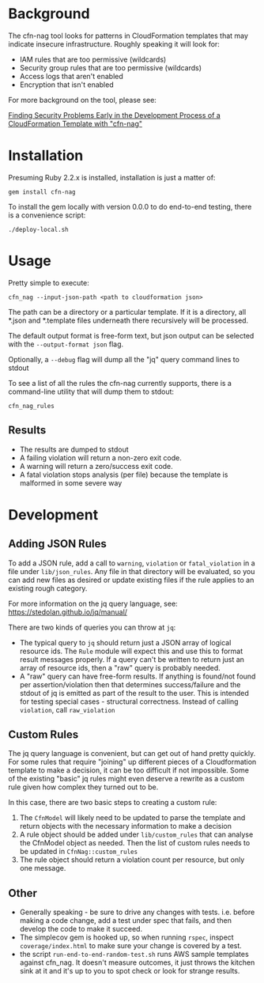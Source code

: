 Background
==========
The cfn-nag tool looks for patterns in CloudFormation templates that may indicate insecure infrastructure.
Roughly speaking it will look for:

* IAM rules that are too permissive (wildcards)
* Security group rules that are too permissive (wildcards)
* Access logs that aren't enabled
* Encryption that isn't enabled
    
For more background on the tool, please see:  
  
[Finding Security Problems Early in the Development Process of a CloudFormation Template with "cfn-nag"](https://stelligent.com/2016/04/07/finding-security-problems-early-in-the-development-process-of-a-cloudformation-template-with-cfn-nag/)

Installation
============
Presuming Ruby 2.2.x is installed, installation is just a matter of:

    gem install cfn-nag

To install the gem locally with version 0.0.0 to do end-to-end testing, there is a convenience script:

    ./deploy-local.sh
    
Usage
=====
Pretty simple to execute:

    cfn_nag --input-json-path <path to cloudformation json>
    
The path can be a directory or a particular template.  If it is a directory, all \*.json and \*.template files underneath
there recursively will be processed.

The default output format is free-form text, but json output can be selected with the `--output-format json` flag.    

Optionally, a `--debug` flag will dump all the "jq" query command lines to stdout

To see a list of all the rules the cfn-nag currently supports, there is a command-line utility that will dump them to stdout:

    cfn_nag_rules

Results
-------
* The results are dumped to stdout
* A failing violation will return a non-zero exit code.
* A warning will return a zero/success exit code.
* A fatal violation stops analysis (per file) because the template is malformed in some severe way

Development
===========

Adding JSON Rules
-----------------
To add a JSON rule, add a call to `warning`, `violation` or `fatal_violation` in a file under
`lib/json_rules`.  Any file in that directory will be evaluated, so you can add new files as desired
or update existing files if the rule applies to an existing rough category.

For more information on the jq query language, see: https://stedolan.github.io/jq/manual/

There are two kinds of queries you can throw at `jq`:

* The typical query to `jq` should return just a JSON array of logical resource ids.  The `Rule` module
  will expect this and use this to format result messages properly.  If a query can't be written
  to return just an array of resource ids, then a "raw" query is probably needed.
* A "raw" query can have free-form results.  If anything is found/not found per assertion/violation
  then that determines success/failure and the stdout of jq is emitted as part of the result to the user.
  This is intended for testing special cases - structural correctness.  Instead of calling `violation`, call
  `raw_violation`
  
Custom Rules
------------
The jq query language is convenient, but can get out of hand pretty quickly.  For some rules that require
"joining" up different pieces of a Cloudformation template to make a decision, it can be too difficult if not
impossible.  Some of the existing "basic" jq rules might even deserve a rewrite as a custom rule given how
complex they turned out to be.

In this case, there are two basic steps to creating a custom rule:

1. The `CfnModel` will likely need to be updated to parse the template and return objects with the necessary information
   to make a decision
2. A rule object should be added under `lib/custom_rules` that can analyse the CfnModel object as needed.  Then the
   list of custom rules needs to be updated in `CfnNag::custom_rules`
3. The rule object should return a violation count per resource, but only one message.
       
Other
-----
* Generally speaking - be sure to drive any changes with tests.  i.e. before making a code change, add a test under
  spec that fails, and then develop the code to make it succeed.
* The simplecov gem is hooked up, so when running `rspec`, inspect `coverage/index.html` to make sure your change is covered by a test.
* the script `run-end-to-end-random-test.sh` runs AWS sample templates against cfn_nag.  It doesn't measure outcomes, it
  just throws the kitchen sink at it and it's up to you to spot check or look for strange results.

